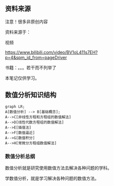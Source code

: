 ## 资料来源

注意！很多非原创内容

资料来源于：

视频

<https://www.bilibili.com/video/BV1oL411s7EH?p=4&spm_id_from=pageDriver>

书籍：。。。若干而不列举了

本笔记仅供学习。

## 数值分析知识结构

```mermaid
graph LR;
A[数值分析] --> B[基础概念];
A-->C[非线性方程和方程组的数值解法]
A-->D[线性代数方程组的数值解法]
A-->E[插值法]
A-->F[数值逼近]
A-->G[数值积分]
A-->H[常微分方程组数值解法]
```

### 数值分析总纲

数值分析就是研究使用数值方法去解决各种问题的学科。

学数值分析，就是学习解决各种问题的数值方法。